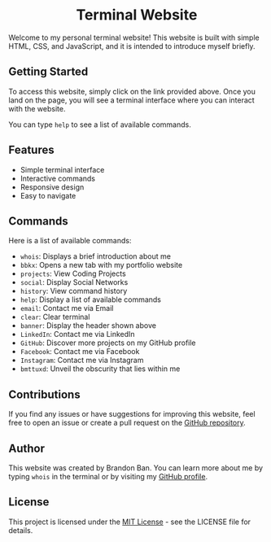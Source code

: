 <h1 align="center">Terminal Website</h1>
Welcome to my personal terminal website! This website is built with simple HTML, CSS, and JavaScript, and it is intended to introduce myself briefly.
<br/>

## Getting Started
To access this website, simply click on the link provided above. Once you land on the page, you will see a terminal interface where you can interact with the website.

You can type `help` to see a list of available commands.

## Features
- Simple terminal interface
- Interactive commands
- Responsive design
- Easy to navigate

## Commands
Here is a list of available commands:

- `whois`: Displays a brief introduction about me
- `bbkx`: Opens a new tab with my portfolio website
- `projects`: View Coding Projects
- `social`: Display Social Networks
- `history`: View command history
- `help`: Display a list of available commands
- `email`: Contact me via Email
- `clear`: Clear terminal
- `banner`: Display the header shown above
- `LinkedIn`: Contact me via LinkedIn
- `GitHub`: Discover more projects on my GitHub profile
- `Facebook`: Contact me via Facebook
- `Instagram`: Contact me via Instagram
- `bmttuxd`: Unveil the obscurity that lies within me

## Contributions
If you find any issues or have suggestions for improving this website, feel free to open an issue or create a pull request on the [GitHub repository](https://github.com/phanvuminhtrung/personal-terminal-website).

## Author
This website was created by Brandon Ban. You can learn more about me by typing `whois` in the terminal or by visiting my [GitHub profile](https://github.com/phanvuminhtrung).

## License
This project is licensed under the [MIT License](https://opensource.org/license/mit/) - see the LICENSE file for details.
